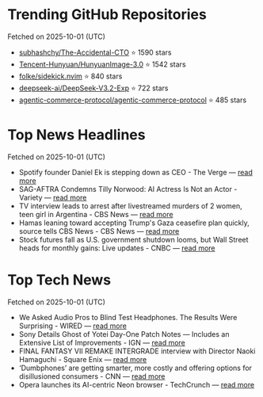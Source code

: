 # Trending GitHub Repositories
Fetched on 2025-10-01 (UTC)

- [subhashchy/The-Accidental-CTO](https://github.com/subhashchy/The-Accidental-CTO) ⭐ 1590 stars
- [Tencent-Hunyuan/HunyuanImage-3.0](https://github.com/Tencent-Hunyuan/HunyuanImage-3.0) ⭐ 1542 stars
- [folke/sidekick.nvim](https://github.com/folke/sidekick.nvim) ⭐ 840 stars
- [deepseek-ai/DeepSeek-V3.2-Exp](https://github.com/deepseek-ai/DeepSeek-V3.2-Exp) ⭐ 722 stars
- [agentic-commerce-protocol/agentic-commerce-protocol](https://github.com/agentic-commerce-protocol/agentic-commerce-protocol) ⭐ 485 stars

# Top News Headlines
Fetched on 2025-10-01 (UTC)
- Spotify founder Daniel Ek is stepping down as CEO - The Verge — [read more](https://www.theverge.com/news/788278/spotify-founder-daniel-ek-stepping-down-ceo-executive-chairman)
- SAG-AFTRA Condemns Tilly Norwood: AI Actress Is Not an Actor - Variety — [read more](https://variety.com/2025/film/news/sag-aftra-tilly-norwood-ai-actress-1236534779/)
- TV interview leads to arrest after livestreamed murders of 2 women, teen girl in Argentina - CBS News — [read more](https://www.cbsnews.com/news/livestreamed-murders-women-teen-girl-argentina-arrests/)
- Hamas leaning toward accepting Trump's Gaza ceasefire plan quickly, source tells CBS News - CBS News — [read more](https://www.cbsnews.com/news/trump-gaza-plan-israel-hamas-ceasefire-proposal-reaction-expected/)
- Stock futures fall as U.S. government shutdown looms, but Wall Street heads for monthly gains: Live updates - CNBC — [read more](https://www.cnbc.com/2025/09/29/stock-market-today-live-updates.html)

# Top Tech News
Fetched on 2025-10-01 (UTC)
- We Asked Audio Pros to Blind Test Headphones. The Results Were Surprising - WIRED — [read more](https://www.wired.com/story/we-asked-audio-pros-to-blind-test-headphones-the-results-were-surprising/)
- Sony Details Ghost of Yotei Day-One Patch Notes — Includes an Extensive List of Improvements - IGN — [read more](https://www.ign.com/articles/sony-details-ghost-of-yotei-day-one-patch-notes-includes-an-extensive-list-of-improvements)
- FINAL FANTASY VII REMAKE INTERGRADE interview with Director Naoki Hamaguchi - Square Enix — [read more](https://www.square-enix-games.com/news/final-fantasy-vii-remake-intergrade-interview)
- ‘Dumbphones’ are getting smarter, more costly and offering options for disillusioned consumers - CNN — [read more](https://www.cnn.com/world/dumphones-feature-phones-spc)
- Opera launches its AI-centric Neon browser - TechCrunch — [read more](https://techcrunch.com/2025/09/30/opera-launches-its-ai-centric-neon-browser/)
